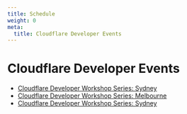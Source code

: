 ```yaml
---
title: Schedule
weight: 0
meta:
  title: Cloudflare Developer Events
---
```


# Cloudflare Developer Events

- [Cloudflare Developer Workshop Series: Sydney](/2020-05-21)
- [Cloudflare Developer Workshop Series: Melbourne](/2020-07-23)
- [Cloudflare Developer Workshop Series: Sydney](/2020-10-22)